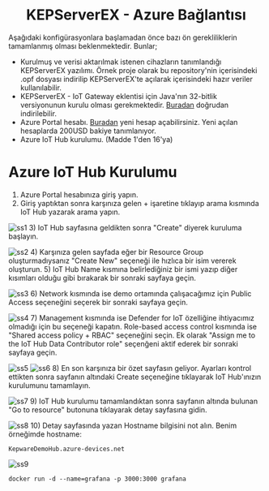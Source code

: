 <h1 align="center">KEPServerEX - Azure Bağlantısı</h1>

Aşağıdaki konfigürasyonlara başlamadan önce bazı ön gerekliliklerin tamamlanmış olması beklenmektedir. Bunlar;

* Kurulmuş ve verisi aktarılmak istenen cihazların tanımlandığı KEPServerEX yazılımı. Örnek proje olarak bu repository'nin içerisindeki .opf dosyası indirilip KEPServerEX'te açılarak içerisindeki hazır veriler kullanılabilir. 
* KEPServerEX - IoT Gateway eklentisi için Java'nın 32-bitlik versiyonunun kurulu olması gerekmektedir. [Buradan](https://javadl.oracle.com/webapps/download/AutoDL?BundleId=246806_424b9da4b48848379167015dcc250d8d) doğrudan indirilebilir.
* Azure Portal hesabı. [Buradan](https://azure.microsoft.com/tr-tr/get-started/azure-portal/) yeni hesap açabilirsiniz. Yeni açılan hesaplarda 200USD bakiye tanımlanıyor.
* Azure IoT Hub kurulumu. (Madde 1'den 16'ya)

# Azure IoT Hub Kurulumu

1) Azure Portal hesabınıza giriş yapın.
2) Giriş yaptıktan sonra karşınıza gelen + işaretine tıklayıp arama kısmında IoT Hub yazarak arama yapın.

![ss1](https://user-images.githubusercontent.com/76865995/192784263-e8e4205b-6c87-4d1b-8b33-ef3bc13d837f.png)
3) IoT Hub sayfasına geldikten sonra "Create" diyerek kuruluma başlayın.

![ss2](https://user-images.githubusercontent.com/76865995/192785275-f9441974-a55f-4264-93b1-9baa53354072.png)
4) Karşınıza gelen sayfada eğer bir Resource Group oluşturmadıysanız "Create New" seçeneği ile hızlıca bir isim vererek oluşturun.
5) IoT Hub Name kısmına belirlediğiniz bir ismi yazıp diğer kısımları olduğu gibi bırakarak bir sonraki sayfaya geçin.

![ss3](https://user-images.githubusercontent.com/76865995/192785616-01f88fed-144b-4c22-9c5b-99020accf7c8.png)
6) Network kısmında ise demo ortamında çalışacağımız için Public Access seçeneğini seçerek bir sonraki sayfaya geçin. 

![ss4](https://user-images.githubusercontent.com/76865995/192786528-e881277b-c1b1-4d44-8111-203a5e53a4cd.png)
7) Management kısmında ise Defender for IoT özelliğine ihtiyacımız olmadığı için bu seçeneği kapatın. Role-based access control kısmında ise "Shared access policy + RBAC" seçeneğini seçin. Ek olarak "Assign me to the IoT Hub Data Contributor role" seçenğeni aktif ederek bir sonraki sayfaya geçin.

![ss5](https://user-images.githubusercontent.com/76865995/192786466-b7477186-41e8-4afb-9ae9-47b9c8414ae9.png) ![ss6](https://user-images.githubusercontent.com/76865995/192786475-c6acefad-2d80-4928-bcc8-03aec99e96a1.png)
8) En son karşınıza bir özet sayfasın geliyor. Ayarları kontrol ettikten sonra sayfanın altındaki Create seçeneğine tıklayarak IoT Hub'ınızın kurulumunu tamamlayın.

![ss7](https://user-images.githubusercontent.com/76865995/192789742-2316aa01-943a-4b28-a4be-52912decb2f9.png)
9) IoT Hub kurulumu tamamlandıktan sonra sayfanın altında bulunan "Go to resource" butonuna tıklayarak detay sayfasına gidin.

![ss8](https://user-images.githubusercontent.com/76865995/192790505-3f417043-4c99-43d1-b2a1-95b88f18fb2e.png)
10) Detay sayfasında yazan Hostname bilgisini not alın. Benim örneğimde hostname:
```
KepwareDemoHub.azure-devices.net
```
![ss9](https://user-images.githubusercontent.com/76865995/192791272-4708a3e4-ac90-4f94-ae4c-f43548096fee.png)






```
docker run -d --name=grafana -p 3000:3000 grafana
```
